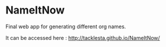 # NameItNow
Final web app for generating different org names.

It can be accessed here : http://tacklesta.github.io/NameItNow/

